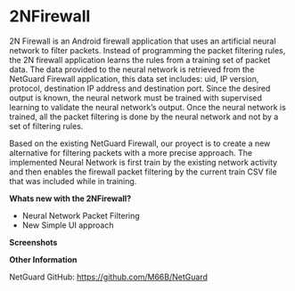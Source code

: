 # 2NFirewall
2N Firewall is an Android firewall application that uses an artificial neural network to filter packets. 
Instead of programming the packet filtering rules, the 2N firewall application learns the rules from a 
training set of packet data. The data provided to the neural network is retrieved from the NetGuard 
Firewall application, this data set includes: uid, IP version, protocol, destination IP address and 
destination port. Since the desired output is known, the neural network must be trained with supervised 
learning to validate the neural network’s output. Once the neural network is trained, all the packet 
filtering is done by the neural network and not by a set of filtering rules.

Based on the existing NetGuard Firewall, our proyect is to create a new alternative for filtering packets with a more precise approach. The implemented Neural Network is first train by the existing network activity and then enables the firewall packet filtering by the current train CSV file that was included while in training. 

**Whats new with the 2NFirewall?**

- Neural Network Packet Filtering
- New Simple UI approach

**Screenshots**

**Other Information**

NetGuard GitHub: https://github.com/M66B/NetGuard






